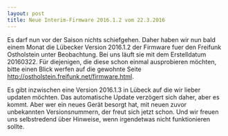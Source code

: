 ```yaml
---
layout: post
title: Neue Interim-Firmware 2016.1.2 vom 22.3.2016
---
```


Es darf nun vor der Saison nichts schiefgehen. Daher haben wir
nun bald einem Monat die Lübecker Version 2016.1.2 der
Firmware fuer den Freifunk Ostholstein unter Beobachtung. Bei
uns läuft sie mit dem Erstelldatum 20160322. 
Für diejenigen, die diese schon einmal ausprobieren möchten, bitte
einen Blick werfen auf die gewohnte Seite
<http://ostholstein.freifunk.net/firmware.html>.

Es gibt inzwischen
eine Version 2016.1.3 in Lübeck auf die wir lieber updaten möchten.
Das automatische Update verzögert sich daher, aber es kommt. Aber wer
ein neues Gerät besorgt hat, mit neuen zuvor unbekannten Versionsnummern,
der freut sich jetzt schon. Und wir freuen uns selbstredend über Hinweise,
wenn irgendetwas nicht funktionieren sollte.
